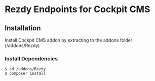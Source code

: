 # Rezdy Endpoints for Cockpit CMS

## Installation
Install Cockpit CMS addon by extracting to the addons folder (/addons/Rezdy)

### Install Dependencies

```
$ cd /addons/Rezdy
$ composer install
```